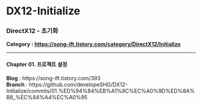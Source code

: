 # DX12-Initialize
<h3>DirectX12 - 초기화</h3>

<b>Category : https://song-ift.tistory.com/category/DirectX12/Initialize</b>

<hr size="5">

<h4>Chapter 01. 프로젝트 설정</h4>
<b>Blog</b> : https://song-ift.tistory.com/393
<br><b>Branch</b> : https://github.com/developeSHG/DX12-Initialize/commits/01.%ED%94%84%EB%A1%9C%EC%A0%9D%ED%8A%B8_%EC%84%A4%EC%A0%95
